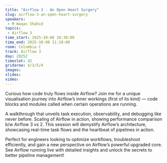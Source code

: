 ```yaml
---
title: "Airflow 3 - An Open Heart Surgery"
slug: airflow-3-an-open-heart-surgery
speakers:
 - M Waqas Shahid
topics:
 - Airflow 3
time_start: 2025-10-08 10:30:00
time_end: 2025-10-08 11:10:00
room: Columbia C
track: Airflow 3
day: 20252
timeslot: 42
gridarea: 4/3/5/4
images:
slides:
video:
---
```


Curious how code truly flows inside Airflow? Join me for a unique visualisation journey into Airflow’s inner workings (first of its kind) — code blocks and modules called when certain operations are running.

A walkthrough that unveils task execution, observability, and debugging like never before. Scaling of Airflow in action, showing performance comparison b/w Airflow 3 vs 2. This session will demystify Airflow’s architecture, showcasing real-time task flows and the heartbeat of pipelines in action.

Perfect for engineers looking to optimize workflows, troubleshoot efficiently, and gain a new perspective on Airflow’s powerful upgraded core. See Airflow running live with detailed insights and unlock the secrets to better pipeline management!